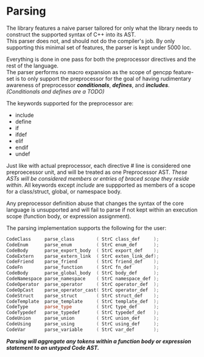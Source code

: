 # Parsing

The library features a naive parser tailored for only what the library needs to construct the supported syntax of C++ into its AST.  
This parser does not, and should not do the compiler's job. By only supporting this minimal set of features, the parser is kept under 5000 loc.


Everything is done in one pass for both the preprocessor directives and the rest of the language.  
The parser performs no macro expansion as the scope of gencpp feature-set is to only support the preprocessor for the goal of having rudimentary awareness of preprocessor ***conditionals***,  ***defines***, and ***includes***.  
*(Conditionals and defines are a TODO)*

The keywords supported for the preprocessor are:

* include
* define
* if
* ifdef
* elif
* endif
* undef

Just like with actual preprocessor, each directive # line is considered one preproecessor unit, and will be treated as one Preprocessor AST. *These ASTs will be considered members or entries of braced scope they reside within*.
All keywords except *include* are suppported as members of a scope for a class/struct, global, or namespace body.  

Any preprocessor definition abuse that changes the syntax of the core language is unsupported and will fail to parse if not kept within an execution scope (function body, or expression assignment).

The parsing implementation supports the following for the user:

```cpp
CodeClass     parse_class        ( StrC class_def     );
CodeEnum      parse_enum         ( StrC enum_def      );
CodeBody      parse_export_body  ( StrC export_def    );
CodeExtern    parse_extern_link  ( StrC exten_link_def);
CodeFriend    parse_friend       ( StrC friend_def    );
CodeFn        parse_function     ( StrC fn_def        );
CodeBody      parse_global_body  ( StrC body_def      );
CodeNamespace parse_namespace    ( StrC namespace_def );
CodeOperator  parse_operator     ( StrC operator_def  );
CodeOpCast    parse_operator_cast( StrC operator_def  );
CodeStruct    parse_struct       ( StrC struct_def    );
CodeTemplate  parse_template     ( StrC template_def  );
CodeType      parse_type         ( StrC type_def      );
CodeTypedef   parse_typedef      ( StrC typedef_def   );
CodeUnion     parse_union        ( StrC union_def     );
CodeUsing     parse_using        ( StrC using_def     );
CodeVar       parse_variable     ( StrC var_def       );
```

***Parsing will aggregate any tokens within a function body or expression statement to an untyped Code AST.***

